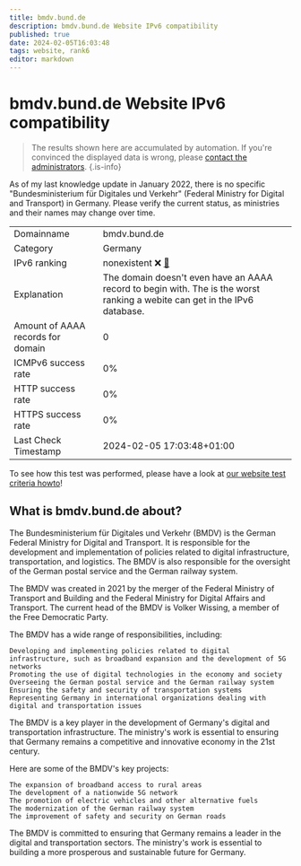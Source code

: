 ```yaml
---
title: bmdv.bund.de
description: bmdv.bund.de Website IPv6 compatibility
published: true
date: 2024-02-05T16:03:48
tags: website, rank6
editor: markdown
---
```


# bmdv.bund.de Website IPv6 compatibility

> The results shown here are accumulated by automation. If you're convinced the displayed data is wrong, please [contact the administrators](/howto/chat). 
{.is-info}

As of my last knowledge update in January 2022, there is no specific "Bundesministerium für Digitales und Verkehr" (Federal Ministry for Digital and Transport) in Germany. Please verify the current status, as ministries and their names may change over time.


|   |   |
| - | - |
| Domainname | bmdv.bund.de
| Category | Germany |
| IPv6 ranking | nonexistent :x: [🔗](/howto/ranking) |
| Explanation | The domain doesn't even have an AAAA record to begin with. The is the worst ranking a webite can get in the IPv6 database. |
| Amount of AAAA records for domain | 0 |
| ICMPv6 success rate | 0%|
| HTTP success rate | 0% |
| HTTPS success rate | 0% |
| Last Check Timestamp | 2024-02-05 17:03:48+01:00 |

To see how this test was performed, please have a look at [our website test criteria howto](/howto/testcriteria/website)!


## What is bmdv.bund.de about?
The Bundesministerium für Digitales und Verkehr (BMDV) is the German Federal Ministry for Digital and Transport. It is responsible for the development and implementation of policies related to digital infrastructure, transportation, and logistics. The BMDV is also responsible for the oversight of the German postal service and the German railway system.

The BMDV was created in 2021 by the merger of the Federal Ministry of Transport and Building and the Federal Ministry for Digital Affairs and Transport. The current head of the BMDV is Volker Wissing, a member of the Free Democratic Party.

The BMDV has a wide range of responsibilities, including:

    Developing and implementing policies related to digital infrastructure, such as broadband expansion and the development of 5G networks
    Promoting the use of digital technologies in the economy and society
    Overseeing the German postal service and the German railway system
    Ensuring the safety and security of transportation systems
    Representing Germany in international organizations dealing with digital and transportation issues

The BMDV is a key player in the development of Germany's digital and transportation infrastructure. The ministry's work is essential to ensuring that Germany remains a competitive and innovative economy in the 21st century.

Here are some of the BMDV's key projects:

    The expansion of broadband access to rural areas
    The development of a nationwide 5G network
    The promotion of electric vehicles and other alternative fuels
    The modernization of the German railway system
    The improvement of safety and security on German roads

The BMDV is committed to ensuring that Germany remains a leader in the digital and transportation sectors. The ministry's work is essential to building a more prosperous and sustainable future for Germany.


